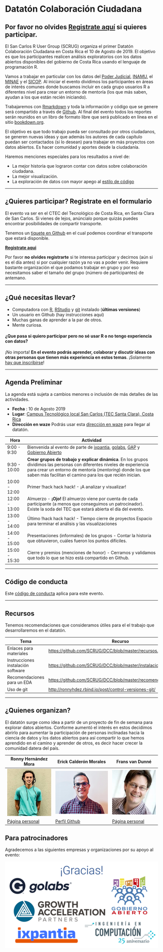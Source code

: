 # Datatón Colaboración Ciudadana


Por favor **no olvides [Registrate aquí](https://forms.gle/upj9GCyStGE3YRiU9)** si quieres participar.
--

El San Carlos R User Group (SCRUG) organiza el primer Datatón Colaboración Ciudadana en Costa Rica el 10 de Agosto de 2019. El objetivo es que los participantes realicen análisis exploratorios con los datos abiertos disponibles del gobierno de Costa Rica usando el lenguaje de programación R.

Vamos a trabajar en particular con los datos del [Poder Judicial](http://datosabiertospj.eastus.cloudapp.azure.com/dataset), [INAMU](https://www.inamu.go.cr/datosabiertos), el [MINAE](http://datosabiertos.presidencia.go.cr/dataviews/245078/ministerio-de-ambiente-y-energia-2018/) y el [SICOP](https://www.sicop.go.cr/index.jsp). Al iniciar el evento dividimos los participantes en áreas de interés comunes donde buscamos incluir en cada grupo usuarios R a diferentes nivel para crear un entorno de mentoría (los que más saben, ayudan a los que están recién iniciando).

Trabajaremos con [Rmarkdown](https://es.r4ds.hadley.nz/r-markdown.html) y toda la información y código que se genere será compartido a través de [Github](https://github.com/SCRUG/DCC). Al final del evento todos los reportes serán reunidos en un libro de formato libre que será publicado en línea en el sitio [bookdown.org](http://bookdown.org).

El objetivo es que todo trabajo pueda ser consultado por otros ciudadanos, se generen nuevas ideas y que además los autores de cada capítulo puedan ser contactados (si lo desean) para trabajar en más proyectos con datos abiertos. Es hacer comunidad y aportes desde la ciudadanía.

Haremos menciones especiales para los resultados a nivel de:

 - La mejor historia que lograron contar con datos sobre colaboración ciudadana.
 - La mejor visualización.
 - La exploración de datos con mayor apego al [estilo de código](http://adv-r.had.co.nz/Style.html)

*** 
## ¿Quieres participar? Registrate en el formulario
El evento va ser en el CTEC del Tecnológico de Costa Rica, en Santa Clara de San Carlos. Si vienes de lejos, anúncialo porque quizás puedes encontrar posibilidades de compartir transporte. 

Tenemos un [tiquete en Github](https://github.com/SCRUG/DCC/issues/8) en el
cual podemos coordinar el transporte que estará disponible.

**[Registrate aqui](https://forms.gle/upj9GCyStGE3YRiU9)**

Por favor **no olvides registrarte** si te interesa participar y decirnos (aún si es el día antes) si por cualquier razón ya no vas a poder venir. Requiere bastante organización el que podamos trabajar en grupo y por eso necesitamos saber el tamaño del grupo (número de participantes) de antemano.

***

## ¿Qué necesitas llevar?

 - Computadora con [R](https://www.r-project.org/), [RStudio](https://www.rstudio.com/products/rstudio/download/) y [git](https://git-scm.com/) instalado (**últimas versiones**)
 - Un usuario en Github (hay instrucciones aquí)
 - Muchas ganas de aprender a la par de otros.
 - Mente curiosa.

#### ¿Que pasa si quiero participar pero no sé usar R o no tengo experiencia con datos?

¡No importa! **En el evento podrás aprender, colaborar y discutir ideas con otras personas que tienen más experiencia en estos temas**. ¡Solamente [hay que inscribirse](https://forms.gle/upj9GCyStGE3YRiU9)!

***

## Agenda Preliminar

La agenda está sujeta a cambios menores o inclusión de más detalles de las actividades.

 - **Fecha** : 10 de Agosto 2019
 - **Lugar**: [Campus Tecnológico local San Carlos (TEC Santa Clara), Costa Rica](https://www.tec.ac.cr/ubicaciones/sede-regional-san-carlos)
 - **Dirección en waze** Podrás usar esta [dirección en waze](https://www.waze.com/es/directions/costa-rica/santa-clara,-florencia/estacionamiento-ctec/180551784.1805452300.7258278.html) para llegar al datatón.


| Hora | Actividad |
|-----|---------------------------|
| 9:00 - 9:30 | Bienvenida al evento de parte de [ixpantia](https://www.ixpantia.com/es/), [golabs](https://www.go-labs.net/es/), [GAP](https://www.growthaccelerationpartners.com/) y [Gobierno Abierto](http://gobiernoabierto.go.cr/)|
| 9:30 - 10:00 | **Crear grupos de trabajo y explicar dinámica**. En los grupos dividimos las personas con diferentes niveles de experiencia para crear un entorno de mentoría (*mentoring*) donde los que saben más facilitan el camino para los que recién inician. |
| 10:00 - 12:00 | Primer !hack hack hack! - ¡A analizar y visualizar! |
| 12:00 - 13:00 | Almuerzo - **¡Ojo!** El almuerzo viene por cuenta de cada participante (a menos que conseguimos un patrocinador). Existe la soda del TEC que estará abierta el día del evento. |
| 13:00 - 14:00 | Último !hack hack hack! - Tiempo cierre de proyectos Espacio para terminar el análisis y las visualizaciones  |
| 14:00 - 15:00 | Presentaciones (informales) de los grupos - Contar la historia que obtuvieron, cuáles fueron los  puntos difíciles. |
| 15:00 - 15:30 | Cierre y premios (menciones de honor) - Cerramos y validamos que todo lo que se hizo está compartido en Github. |

***

## Código de conducta
Este [código de conducta](https://github.com/datos-abiertos-cr/orientacion/blob/master/codigo-de-conducta.md) aplica para este evento.

***

## Recursos

Tenemos recomendaciones que consideramos útiles para el el trabajo que desarrollaremos en el datatón.

| Tema | Recurso |
| ---- | ------- |
| Enlaces para materiales | https://github.com/SCRUG/DCC/blob/master/recursos.md |
| Instrucciones instalación software  | https://github.com/SCRUG/DCC/blob/master/instalacion_software.md |
| Recomendaciones para un EDA | https://github.com/SCRUG/DCC/blob/master/recomendaciones_eda.md |
| Uso de git | http://ronnyhdez.rbind.io/post/control-versiones-git/ |

***

## ¿Quienes organizan?

El datatón surge como idea a partir de un proyecto de fin de semana para
explorar datos abiertos. Conforme aumentó el interés en estos decidimos
abrirlo para aumentar la participación de personas inclinadas hacia la
ciencia de datos y los datos abiertos para así compartir lo que hemos aprendido en el camino y aprender de otros, es decir hacer crecer la
comunidad datera del país.


| Ronny Hernández Mora | Erick Calderón Morales | Frans van Dunné |
|--------------------- | ---------------------- | --------------- |
| ![](img/ronny.png) | ![](img/erick.png) | ![](img/frans.png)
| [Página personal](http://ronnyhdez.rbind.io/) | [Perfil Github](https://github.com/ecamo19)   | [Página personal](http://www.fransvandunne.com/) |



## Para patrocinadores

Agradecemos a las siguientes empresas y organizaciones por su apoyo al
evento:


![](img/gracias.png)






